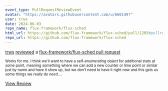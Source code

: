 ```yaml
---
event_type: PullRequestReviewEvent
avatar: "https://avatars.githubusercontent.com/u/660149?"
user: trws
date: 2024-06-03
repo_name: flux-framework/flux-sched
html_url: https://github.com/flux-framework/flux-sched/pull/1205#pullrequestreview-2094876559
repo_url: https://github.com/flux-framework/flux-sched
---
```


<a href='https://github.com/trws' target='_blank'>trws</a> <a href='https://github.com/flux-framework/flux-sched/pull/1205#pullrequestreview-2094876559' target='_blank'>reviewed</a> a <a href='https://github.com/flux-framework/flux-sched/pull/1205' target='_blank'>flux-framework/flux-sched pull request</a>

<small>Works for me.  I think we'll want to have a self-enumerating object for additional stats at some point, meaning something where we can add a new counter or lime point or similar just by name and have it show up, but we don't need to have it right now and this gets us some things we really do _need_....</small>

<a href='https://github.com/flux-framework/flux-sched/pull/1205#pullrequestreview-2094876559' target='_blank'>View Review</a>